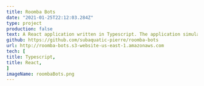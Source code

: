 ```yaml
---
title: Roomba Bots
date: "2021-01-25T22:12:03.284Z"
type: project
production: false
text: A React application written in Typescript. The application simulates Roomba cleaning robots cleaning a room. The amount of bots and speed of the bots can be set by the user before simulating a bot cleaning.
github: https://github.com/subaquatic-pierre/roomba-bots
url: http://roomba-bots.s3-website-us-east-1.amazonaws.com
tech: [
title: Typescript,
title: React,
]
imageName: roombaBots.png
---
```

